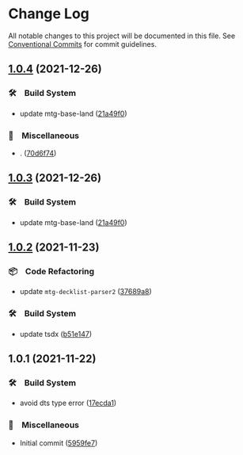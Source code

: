 # Change Log

All notable changes to this project will be documented in this file.
See [Conventional Commits](https://conventionalcommits.org) for commit guidelines.

## [1.0.4](https://github.com/bluelovers/ws-mtg/compare/mtg-base-land@1.0.2...mtg-base-land@1.0.4) (2021-12-26)


### 🛠　Build System

* update mtg-base-land ([21a49f0](https://github.com/bluelovers/ws-mtg/commit/21a49f06e18438753629ce6e052121d7d110b4bd))


### 🔖　Miscellaneous

* . ([70d6f74](https://github.com/bluelovers/ws-mtg/commit/70d6f74e37c9a7d2cf1b55a0f48858ba1d9fecb6))





## [1.0.3](https://github.com/bluelovers/ws-mtg/compare/mtg-base-land@1.0.2...mtg-base-land@1.0.3) (2021-12-26)


### 🛠　Build System

* update mtg-base-land ([21a49f0](https://github.com/bluelovers/ws-mtg/commit/21a49f06e18438753629ce6e052121d7d110b4bd))





## [1.0.2](https://github.com/bluelovers/ws-mtg/compare/mtg-base-land@1.0.1...mtg-base-land@1.0.2) (2021-11-23)


### 📦　Code Refactoring

* update `mtg-decklist-parser2` ([37689a8](https://github.com/bluelovers/ws-mtg/commit/37689a839e62b98a44d9e9e263f2ef3f326644f2))


### 🛠　Build System

* update tsdx ([b51e147](https://github.com/bluelovers/ws-mtg/commit/b51e1470283e9fdf07ce0649b3a06cdadd98716e))





## 1.0.1 (2021-11-22)


### 🛠　Build System

* avoid dts type error ([17ecda1](https://github.com/bluelovers/ws-mtg/commit/17ecda1f480d5565f585b683497a020bbc447db7))


### 🔖　Miscellaneous

* Initial commit ([5959fe7](https://github.com/bluelovers/ws-mtg/commit/5959fe7c1d8e6bfe32b0e14c1a4d5c8ff890e38d))
